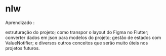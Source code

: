 # nlw

Aprendizado :

estruturação do projeto; 
como transpor o layout do Figma no Flutter;
converter dados em json para modelos do projeto; 
gestão de estados com ValueNotifier;
e diversos outros conceitos que serão muito úteis nos projetos futuros.
